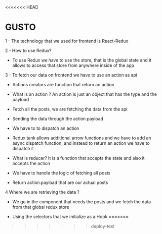 <<<<<<< HEAD
# GUSTO

1 - The technology that we used for frontend is React-Redux

2 - How to use Redux?

- To use Redux we have to use the store, that is the global state and it allows to access that store from anywhere inside of the app

3 - To fetch our data on frontend we have to use an action as api

- Actions creators are function that return an action

- What is an action ? An action is just an object that has the type and the payload

- Fetch all the posts, we are fetching the data from the api

- Sending the data through the action.payload

- We have to to dispatch an action

- Redux tank allows additional arrow functions and we have to add an async dispatch function, and instead to return an action we have to dispatch it

- What is reducer? It is a function that accepts the state and also it accepts the action

- We have to handle the logic of fetching all posts

- Return action.payload that are our actual posts

4 Where we are retrieving the data ?

- We go in the component that needs the posts and we fetch the data from that global redux store

- Using the selectors that we initialize as a Hook
=======
>>>>>>> deploy-test
